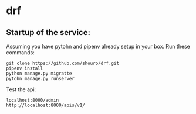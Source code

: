 # drf

## Startup of the service:

Assuming you have pytohn and pipenv already setup in your box.
Run these commands:
```
git clone https://github.com/shouro/drf.git
pipenv install
python manage.py migratte
pytohn manage.py runserver
```
Test the api:
```
localhost:8000/admin
http://localhost:8000/apis/v1/
```